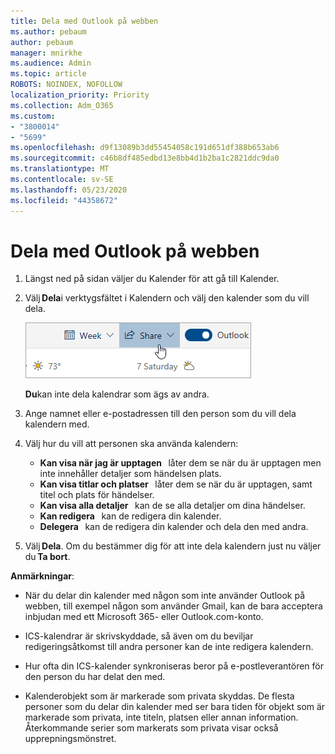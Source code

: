 ```yaml
---
title: Dela med Outlook på webben
ms.author: pebaum
author: pebaum
manager: mnirkhe
ms.audience: Admin
ms.topic: article
ROBOTS: NOINDEX, NOFOLLOW
localization_priority: Priority
ms.collection: Adm_O365
ms.custom:
- "3800014"
- "5699"
ms.openlocfilehash: d9f13089b3dd55454058c191d651df388b653ab6
ms.sourcegitcommit: c46b8df485edbd13e8bb4d1b2ba1c2821ddc9da0
ms.translationtype: MT
ms.contentlocale: sv-SE
ms.lasthandoff: 05/23/2020
ms.locfileid: "44358672"
---
```

# <a name="sharing-with-outlook-on-the-web"></a>Dela med Outlook på webben

1. Längst ned på sidan väljer du Kalender för att gå till Kalender.

2. Välj **Dela**i verktygsfältet i Kalendern och välj den kalender som du vill dela. 

    ![Dela kalender](media/share-calendar.png)

    **Du**kan inte dela kalendrar som ägs av andra.

3. Ange namnet eller e-postadressen till den person som du vill dela kalendern med.

4. Välj hur du vill att personen ska använda kalendern: 
    - **Kan visa när jag är upptagen**   låter dem se när du är upptagen men inte innehåller detaljer som händelsen plats. 
    - **Kan visa titlar och platser**   låter dem se när du är upptagen, samt titel och plats för händelser. 
    - **Kan visa alla detaljer**   kan de se alla detaljer om dina händelser. 
    - **Kan redigera**   kan de redigera din kalender. 
    - **Delegera**   kan de redigera din kalender och dela den med andra.

5. Välj **Dela**. Om du bestämmer dig för att inte dela kalendern just nu väljer du **Ta bort**. 

**Anmärkningar**:  

- När du delar din kalender med någon som inte använder Outlook på webben, till exempel någon som använder Gmail, kan de bara acceptera inbjudan med ett Microsoft 365- eller Outlook.com-konto. 

- ICS-kalendrar är skrivskyddade, så även om du beviljar redigeringsåtkomst till andra personer kan de inte redigera kalendern. 

- Hur ofta din ICS-kalender synkroniseras beror på e-postleverantören för den person du har delat den med. 

- Kalenderobjekt som är markerade som privata skyddas. De flesta personer som du delar din kalender med ser bara tiden för objekt som är markerade som privata, inte titeln, platsen eller annan information. Återkommande serier som markerats som privata visar också upprepningsmönstret.
